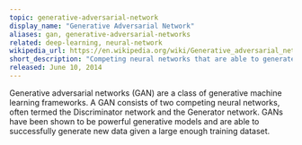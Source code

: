 ```yaml
---
topic: generative-adversarial-network
display_name: "Generative Adversarial Network"
aliases: gan, generative-adversarial-networks
related: deep-learning, neural-network
wikipedia_url: https://en.wikipedia.org/wiki/Generative_adversarial_network
short_description: "Competing neural networks that are able to generate new data."
released: June 10, 2014
---
```

Generative adversarial networks (GAN) are a class of generative machine learning frameworks. A GAN consists of two competing neural networks, often termed the Discriminator network and the Generator network. GANs have been shown to be powerful generative models and are able to successfully generate new data given a large enough training dataset.